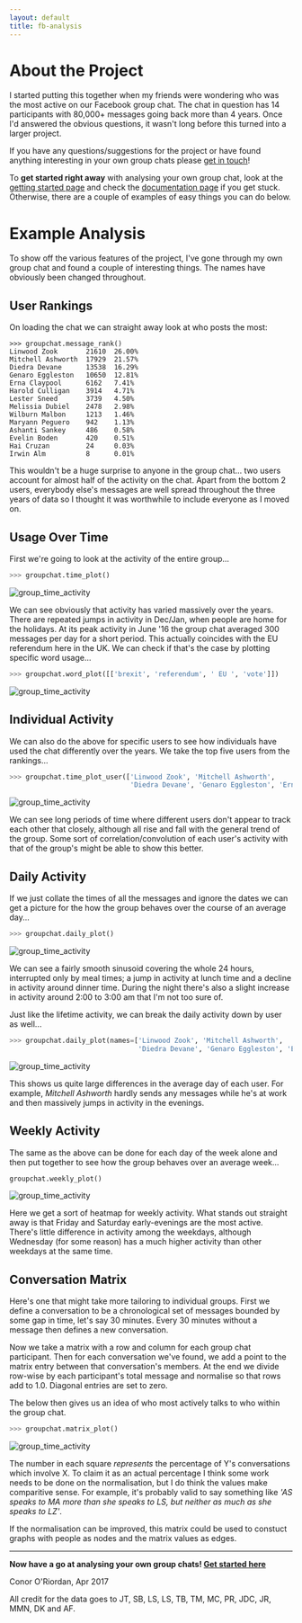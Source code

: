 ```yaml
---
layout: default
title: fb-analysis
---
```


# About the Project

I started putting this together when my friends were wondering who was the most active on our Facebook group chat. The chat in question has 14 participants with 80,000+ messages going back more than 4 years. Once I'd answered the obvious questions, it wasn't long before this turned into a larger project.

If you have any questions/suggestions for the project or have found anything interesting in your own group chats please [get in touch](mailto:c.oriordan@outlook.com)!

To __get started right away__ with analysing your own group chat, look at the [getting started page](getting-started) and check the [documentation page](documentation) if you get stuck. Otherwise, there are a couple of examples of easy things you can do below.

# Example Analysis

To show off the various features of the project, I've gone through my own group chat and found a couple of interesting things. The names have obviously been changed throughout.

## User Rankings

On loading the chat we can straight away look at who posts the most:
```
>>> groupchat.message_rank()
Linwood Zook       21610  26.00%
Mitchell Ashworth  17929  21.57%
Diedra Devane      13538  16.29%
Genaro Eggleston   10650  12.81%
Erna Claypool      6162   7.41%
Harold Culligan    3914   4.71%
Lester Sneed       3739   4.50%
Melissia Dubiel    2478   2.98%
Wilburn Malbon     1213   1.46%
Maryann Peguero    942    1.13%
Ashanti Sankey     486    0.58%
Evelin Boden       420    0.51%
Hai Cruzan         24     0.03%
Irwin Alm          8      0.01%
```
This wouldn't be a huge surprise to anyone in the group chat... two users account for almost half of the activity on the chat. Apart from the bottom 2 users, everybody else's messages are well spread throughout the three years of data so I thought it was worthwhile to include everyone as I moved on.

## Usage Over Time

First we're going to look at the activity of the entire group...
```python
>>> groupchat.time_plot()
```
![group_time_activity](https://github.com/conor-or/fb-analysis/blob/gh-pages/assets/example_lifetime_group.png?raw=true)

We can see obviously that activity has varied massively over the years. There are repeated jumps in activity in Dec/Jan, when people are home for the holidays. At its peak activity in June '16 the group chat averaged 300 messages per day for a short period. This actually coincides with the EU referendum here in the UK. We can check if that's the case by plotting specific word usage...

```python
>>> groupchat.word_plot([['brexit', 'referendum', ' EU ', 'vote']])
```
![group_time_activity](https://github.com/conor-or/fb-analysis/blob/gh-pages/assets/example_brexit.png?raw=true)

## Individual Activity

We can also do the above for specific users to see how individuals have used the chat differently over the years. We take the top five users from the rankings...

```python
>>> groupchat.time_plot_user(['Linwood Zook', 'Mitchell Ashworth', 
                              'Diedra Devane', 'Genaro Eggleston', 'Erna Claypool'])
```
![group_time_activity](https://github.com/conor-or/fb-analysis/blob/gh-pages/assets/example_lifetime_user.png?raw=true)

We can see long periods of time where different users don't appear to track each other that closely, although all rise and fall with the general trend of the group. Some sort of correlation/convolution of each user's activity with that of the group's might be able to show this better.

## Daily Activity

If we just collate the times of all the messages and ignore the dates we can get a picture for the how the group behaves over the course of an average day...
```python
>>> groupchat.daily_plot()
```
![group_time_activity](https://github.com/conor-or/fb-analysis/blob/gh-pages/assets/example_daily_group.png?raw=true)

We can see a fairly smooth sinusoid covering the whole 24 hours, interrupted only by meal times; a jump in activity at lunch time and a decline in activity around dinner time. During the night there's also a slight increase in activity around 2:00 to 3:00 am that I'm not too sure of.

Just like the lifetime activity, we can break the daily activity down by user as well...
```python
>>> groupchat.daily_plot(names=['Linwood Zook', 'Mitchell Ashworth', 
                                'Diedra Devane', 'Genaro Eggleston', 'Erna Claypool'])
```
![group_time_activity](https://github.com/conor-or/fb-analysis/blob/gh-pages/assets/example_daily_user.png?raw=true)

This shows us quite large differences in the average day of each user. For example, _Mitchell Ashworth_ hardly sends any messages while he's at work and then massively jumps in activity in the evenings.

## Weekly Activity

The same as the above can be done for each day of the week alone and then put together to see how the group behaves over an average week...
```python
groupchat.weekly_plot()
```
![group_time_activity](https://github.com/conor-or/fb-analysis/blob/gh-pages/assets/example_weekly_group.png?raw=true)

Here we get a sort of heatmap for weekly activity. What stands out straight away is that Friday and Saturday early-evenings are the most active. There's little difference in activity among the weekdays, although Wednesday (for some reason) has a much higher activity than other weekdays at the same time.

## Conversation Matrix

Here's one that might take more tailoring to individual groups. First we define a conversation to be a chronological set of messages bounded by some gap in time, let's say 30 minutes. Every 30 minutes without a message then defines a new conversation.

Now we take a matrix with a row and column for each group chat participant. Then for each conversation we've found, we add a point to the matrix entry between that conversation's members. At the end we divide row-wise by each participant's total message and normalise so that rows add to 1.0. Diagonal entries are set to zero.

The below then gives us an idea of who most actively talks to who within the group chat.

```python
>>> groupchat.matrix_plot()
```
![group_time_activity](https://github.com/conor-or/fb-analysis/blob/gh-pages/assets/example_matrix.png?raw=true)

The number in each square _represents_ the percentage of Y's conversations which involve X. To claim it as an actual percentage I think some work needs to be done on the normalisation, but I do think the values make comparitive sense. For example, it's probably valid to say something like _'AS speaks to MA more than she speaks to LS, but neither as much as she speaks to LZ'_.

If the normalisation can be improved, this matrix could be used to constuct graphs with people as nodes and the matrix values as edges.

___

__Now have a go at analysing your own group chats! [Get started here](https://conor-or.github.io/fb-analysis/getting-started)__

Conor O'Riordan, Apr 2017

All credit for the data goes to JT, SB, LS, LS, TB, TM, MC, PR, JDC, JR, MMN, DK and AF.
